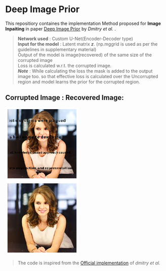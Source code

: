 # Deep Image Prior


This repositiory containes the implementation Method proposed for **Image Inpaiting** in paper [Deep Image Prior](https://arxiv.org/pdf/1711.10925.pdf) by *Dmitry et al.* .


> **Network used** : Custom U-Net(Encoder-Decoder type)\
> **Input for the model** : Latent matrix **_z_**. (np.mggrid is used as per the guidelines in supplementary material)\
> Output of the model is image(recovered) of the same size of the corrupted image\
> Loss is calculated w.r.t. the corrupted image.\
> **_Note_** : While calculating the loss the mask is added to the output image too. so that effective loss is calculated over the Uncorrupted region and model learns the prior for the corrupted region.


## Corrupted Image :                                     Recovered Image:
  ![](https://github.com/bhaveshIITB/Deep-image-prior/blob/master/corrupted_img.png)                                          
  ![](https://github.com/bhaveshIITB/Deep-image-prior/blob/master/model_output.jpg)

> The code is inspired from the [Official implementation](https://github.com/DmitryUlyanov/deep-image-prior) of *dmitry et al.* 
